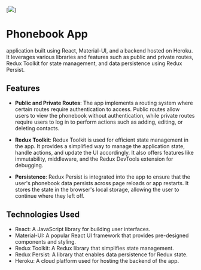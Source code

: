 [![ ](https://skills.thijs.gg/icons?i=react)]

# Phonebook App

application built using React, Material-UI, and a backend hosted on Heroku. It
leverages various libraries and features such as public and private routes,
Redux Toolkit for state management, and data persistence using Redux Persist.

## Features

- **Public and Private Routes**: The app implements a routing system where
  certain routes require authentication to access. Public routes allow users to
  view the phonebook without authentication, while private routes require users
  to log in to perform actions such as adding, editing, or deleting contacts.

- **Redux Toolkit**: Redux Toolkit is used for efficient state management in the
  app. It provides a simplified way to manage the application state, handle
  actions, and update the UI accordingly. It also offers features like
  immutability, middleware, and the Redux DevTools extension for debugging.

- **Persistence**: Redux Persist is integrated into the app to ensure that the
  user's phonebook data persists across page reloads or app restarts. It stores
  the state in the browser's local storage, allowing the user to continue where
  they left off.

## Technologies Used

- React: A JavaScript library for building user interfaces.
- Material-UI: A popular React UI framework that provides pre-designed
  components and styling.
- Redux Toolkit: A Redux library that simplifies state management.
- Redux Persist: A library that enables data persistence for Redux state.
- Heroku: A cloud platform used for hosting the backend of the app.
